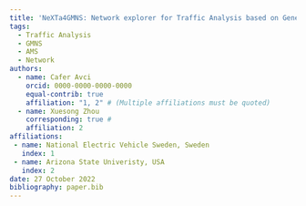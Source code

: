 ```yaml
---
title: 'NeXTa4GMNS: Network explorer for Traffic Analysis based on General Travel Network Format Specification'
tags:
  - Traffic Analysis
  - GMNS
  - AMS
  - Network
authors:
  - name: Cafer Avci
    orcid: 0000-0000-0000-0000
    equal-contrib: true
    affiliation: "1, 2" # (Multiple affiliations must be quoted)
  - name: Xuesong Zhou
    corresponding: true # 
    affiliation: 2
affiliations:
 - name: National Electric Vehicle Sweden, Sweden
   index: 1
 - name: Arizona State Univeristy, USA
   index: 2
date: 27 October 2022
bibliography: paper.bib
---
```

